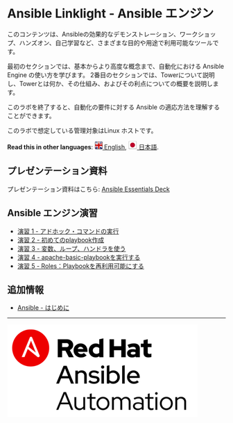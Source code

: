 # Ansible Linklight - Ansible エンジン

このコンテンツは、Ansibleの効果的なデモンストレーション、ワークショップ、ハンズオン、自己学習など、さまざまな目的や用途で利用可能なツールです。

最初のセクションでは、基本からより高度な概念まで、自動化における Ansible Engine の使い方を学びます。
2番目のセクションでは、Towerについて説明し、Towerとは何か、その仕組み、およびその利点についての概要を説明します。

このラボを終了すると、自動化の要件に対する Ansible の適応方法を理解することができます。

このラボで想定している管理対象はLinux ホストです。

**Read this in other languages**: [![uk](../../images/uk.png) English](README.md),  [![uk](../../images/japan.png) 日本語](README.ja.md).

## プレゼンテーション資料

プレゼンテーション資料はこちら:
[Ansible Essentials Deck](../../decks/ansible-technical.pdf)

## Ansible エンジン演習

 - [演習 1 - アドホック・コマンドの実行](1-adhoc/README.ja.md)
 - [演習 2 - 初めてのplaybook作成](2-playbook/README.ja.md)
 - [演習 3 - 変数、ループ、ハンドラを使う](3-variables/README.ja.md)
 - [演習 4 - apache-basic-playbookを実行する](4-runplaybook/README.ja.md)
 - [演習 5 - Roles：Playbookを再利用可能にする](5-role/README.ja.md)

## 追加情報
 - [Ansible - はじめに](http://docs.ansible.com/ansible/latest/intro_getting_started.html)

---
![Red Hat Ansible Automation](../../images/rh-ansible-automation.png)
